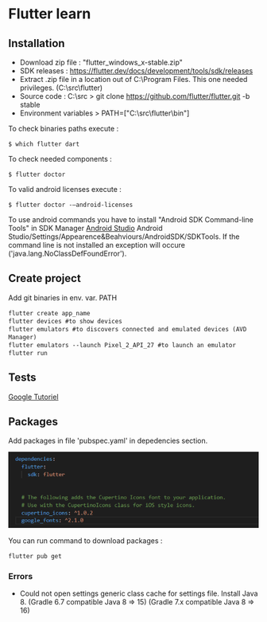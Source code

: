 # Flutter learn

## Installation 

* Download zip file : "flutter_windows_x-stable.zip"
* SDK releases : https://flutter.dev/docs/development/tools/sdk/releases
* Extract .zip file in a location out of C:\Program Files\. This one needed privileges. (C:\src\flutter)
* Source code : C:\src > git clone https://github.com/flutter/flutter.git -b stable
* Environment variables > PATH=["C:\src\flutter\bin"]

To check binaries paths execute :
```
$ which flutter dart
```

To check needed components :
```
$ flutter doctor
```

To valid android licenses execute : 
```
$ flutter doctor -–android-licenses
```

To use android commands you have to install "Android SDK Command-line Tools" in SDK Manager [Android Studio](https://developer.android.com/studio) Android Studio/Settings/Appearence&Beahviours/AndroidSDK/SDKTools. If the command line is not installed an exception will occure ('java.lang.NoClassDefFoundError').

## Create project

Add git binaries in env. var. PATH

```
flutter create app_name
flutter devices #to show devices
flutter emulators #to discovers connected and emulated devices (AVD Manager)
flutter emulators --launch Pixel_2_API_27 #to launch an emulator
flutter run
```

## Tests

[Google Tutoriel](https://codelabs.developers.google.com/codelabs/flutter-app-testing/#0)

## Packages

Add packages in file 'pubspec.yaml' in depedencies section.

![Dependencies](docs/packages.png)

You can run command to download packages :

```
flutter pub get
```

### Errors

* Could not open settings generic class cache for settings file. Install Java 8. (Gradle 6.7 compatible Java 8 => 15) (Gradle 7.x compatible Java 8 => 16)





